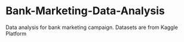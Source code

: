 # Bank-Marketing-Data-Analysis
Data analysis for bank marketing campaign. Datasets are from Kaggle Platform
